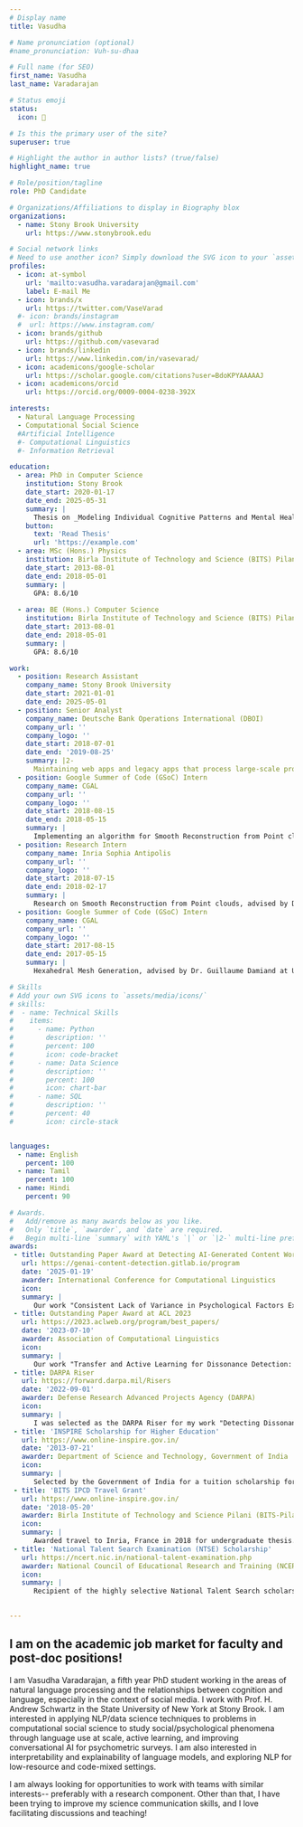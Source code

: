 ```yaml
---
# Display name
title: Vasudha

# Name pronunciation (optional)
#name_pronunciation: Vuh-su-dhaa

# Full name (for SEO)
first_name: Vasudha
last_name: Varadarajan

# Status emoji
status:
  icon: 🧚

# Is this the primary user of the site?
superuser: true

# Highlight the author in author lists? (true/false)
highlight_name: true

# Role/position/tagline
role: PhD Candidate

# Organizations/Affiliations to display in Biography blox
organizations:
  - name: Stony Brook University
    url: https://www.stonybrook.edu

# Social network links
# Need to use another icon? Simply download the SVG icon to your `assets/media/icons/` folder.
profiles:
  - icon: at-symbol
    url: 'mailto:vasudha.varadarajan@gmail.com'
    label: E-mail Me
  - icon: brands/x
    url: https://twitter.com/VaseVarad
  #- icon: brands/instagram
  #  url: https://www.instagram.com/
  - icon: brands/github
    url: https://github.com/vasevarad
  - icon: brands/linkedin
    url: https://www.linkedin.com/in/vasevarad/
  - icon: academicons/google-scholar
    url: https://scholar.google.com/citations?user=BdoKPYAAAAAJ
  - icon: academicons/orcid
    url: https://orcid.org/0009-0004-0238-392X

interests:
  - Natural Language Processing
  - Computational Social Science 
  #Artificial Intelligence
  #- Computational Linguistics
  #- Information Retrieval

education:
  - area: PhD in Computer Science
    institution: Stony Brook
    date_start: 2020-01-17
    date_end: 2025-05-31
    summary: |
      Thesis on _Modeling Individual Cognitive Patterns and Mental Health from Language_. Supervised by Prof H. Andrew Schwartz. 
    button:
      text: 'Read Thesis'
      url: 'https://example.com'
  - area: MSc (Hons.) Physics
    institution: Birla Institute of Technology and Science (BITS) Pilani
    date_start: 2013-08-01
    date_end: 2018-05-01
    summary: |
      GPA: 8.6/10
    
  - area: BE (Hons.) Computer Science
    institution: Birla Institute of Technology and Science (BITS) Pilani
    date_start: 2013-08-01
    date_end: 2018-05-01
    summary: |
      GPA: 8.6/10

work:
  - position: Research Assistant
    company_name: Stony Brook University
    date_start: 2021-01-01
    date_end: 2025-05-01
  - position: Senior Analyst
    company_name: Deutsche Bank Operations International (DBOI)
    company_url: ''
    company_logo: ''
    date_start: 2018-07-01
    date_end: '2019-08-25'
    summary: |2-
      Maintaining web apps and legacy apps that process large-scale profit/loss transactions.
  - position: Google Summer of Code (GSoC) Intern
    company_name: CGAL
    company_url: ''
    company_logo: ''
    date_start: 2018-08-15
    date_end: 2018-05-15
    summary: |
      Implementing an algorithm for Smooth Reconstruction from Point clouds, advised by Dr. Pierre Alliez at Inria Sophia Antipolis. France.
  - position: Research Intern
    company_name: Inria Sophia Antipolis
    company_url: ''
    company_logo: ''
    date_start: 2018-07-15
    date_end: 2018-02-17
    summary: |
      Research on Smooth Reconstruction from Point clouds, advised by Dr. Pierre Alliez at Inria Sophia Antipolis.
  - position: Google Summer of Code (GSoC) Intern
    company_name: CGAL
    company_url: ''
    company_logo: ''
    date_start: 2017-08-15
    date_end: 2017-05-15
    summary: |
      Hexahedral Mesh Generation, advised by Dr. Guillaume Damiand at University of Lyon, France.

# Skills
# Add your own SVG icons to `assets/media/icons/`
# skills:
#  - name: Technical Skills
#    items:
#      - name: Python
#        description: ''
#        percent: 100
#        icon: code-bracket
#      - name: Data Science
#        description: ''
#        percent: 100
#        icon: chart-bar
#      - name: SQL
#        description: ''
#        percent: 40
#        icon: circle-stack


languages:
  - name: English
    percent: 100
  - name: Tamil
    percent: 100
  - name: Hindi
    percent: 90

# Awards.
#   Add/remove as many awards below as you like.
#   Only `title`, `awarder`, and `date` are required.
#   Begin multi-line `summary` with YAML's `|` or `|2-` multi-line prefix and indent 2 spaces below.
awards:
 - title: Outstanding Paper Award at Detecting AI-Generated Content Workshop @ COLING 2025
   url: https://genai-content-detection.gitlab.io/program
   date: '2025-01-19'
   awarder: International Conference for Computational Linguistics
   icon:
   summary: |
      Our work "Consistent Lack of Variance in Psychological Factors Expressed by Spambots and LLMs" was selected as an Outstanding Paper at the GenAIContent workshop at COLING 2025 held in Abu Dhabi.
 - title: Outstanding Paper Award at ACL 2023
   url: https://2023.aclweb.org/program/best_papers/
   date: '2023-07-10'
   awarder: Association of Computational Linguistics
   icon:
   summary: |
      Our work "Transfer and Active Learning for Dissonance Detection: Addressing the Rare-class Challenge" was selected as an Outstanding paper at the ACL 2023 held in Toronto.
 - title: DARPA Riser
   url: https://forward.darpa.mil/Risers
   date: '2022-09-01'
   awarder: Defense Research Advanced Projects Agency (DARPA)
   icon: 
   summary: |
      I was selected as the DARPA Riser for my work "Detecting Dissonant Stance in Social Media: The Role of Topic Exposure"
 - title: 'INSPIRE Scholarship for Higher Education'
   url: https://www.online-inspire.gov.in/
   date: '2013-07-21'
   awarder: Department of Science and Technology, Government of India
   icon: 
   summary: |
      Selected by the Government of India for a tuition scholarship for all the years of undergraduate studies based on merit.
 - title: 'BITS IPCD Travel Grant'
   url: https://www.online-inspire.gov.in/
   date: '2018-05-20'
   awarder: Birla Institute of Technology and Science Pilani (BITS-Pilani)
   icon: 
   summary: |
      Awarded travel to Inria, France in 2018 for undergraduate thesis.
 - title: 'National Talent Search Examination (NTSE) Scholarship'
   url: https://ncert.nic.in/national-talent-examination.php
   awarder: National Council of Educational Research and Training (NCERT)
   icon: 
   summary: |
      Recipient of the highly selective National Talent Search scholarship in India
   

---
```


## I am on the academic job market for faculty and post-doc positions!


I am Vasudha Varadarajan, a fifth year PhD student working in the areas of natural language processing and the relationships between cognition and language, especially in the context of social media. I work with Prof. H. Andrew Schwartz in the State University of New York at Stony Brook. I am interested in applying NLP/data science techniques to problems in computational social science to study social/psychological phenomena through language use at scale, active learning, and improving conversational AI for psychometric surveys. I am also interested in interpretability and explainability of language models, and exploring NLP for low-resource and code-mixed settings.

I am always looking for opportunities to work with teams with similar interests-- preferably with a research component. Other than that, I have been trying to improve my science communication skills, and I love facilitating discussions and teaching!
